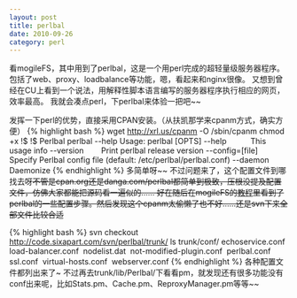 ```yaml
---
layout: post
title: perlbal
date: 2010-09-26
category: perl
---
```


看mogileFS，其中用到了perlbal，这是一个用perl完成的超轻量级服务器程序。包括了web、proxy、loadbalance等功能，嗯，看起来和nginx很像。
又想到曾经在CU上看到一个说法，用解释性脚本语言编写的服务器程序执行相应的网页，效率最高。
我就会凑点perl，下perlbal来体验一把吧~~

发挥一下perl的优势，直接采用CPAN安装。（从扶凯那学来cpanm方式，确实方便）
{% highlight bash %}
wget http://xrl.us/cpanm -O /sbin/cpanm
chmod +x !$
!$ Perlbal
perlbal --help
Usage: perlbal [OPTS]
--help           This usage info
--version        Print perlbal release version
--config=[file]  Specify Perlbal config file
(default: /etc/perlbal/perlbal.conf)
--daemon         Daemonize
{% endhighlight %}
多简单呀~~
不过问题来了，这个配置文件到哪找去呀~~不管是cpan.org还是danga.com/perlbal都简单到极致，压根没提及配置文件，仿佛大家都能把源码看一遍似的……
好在随后在mogileFS的<a href="http://www.livejournal.com/doc/server/index.html" target="_blank">教程</a>里看到了perlbal的一些配置步骤。然后发现这个cpanm太偷懒了也不好……还是svn下来全部文件比较合适~~

{% highlight bash %}
svn checkout http://code.sixapart.com/svn/perlbal/trunk/
ls trunk/conf/
echoservice.conf  load-balancer.conf  nodelist.dat  not-modified-plugin.conf  perlbal.conf  ssl.conf  virtual-hosts.conf  webserver.conf
{% endhighlight %}
各种配置文件都列出来了~
不过再去trunk/lib/Perlbal/下看看pm，就发现还有很多功能没有conf出来呢，比如Stats.pm、Cache.pm、ReproxyManager.pm等等~~

